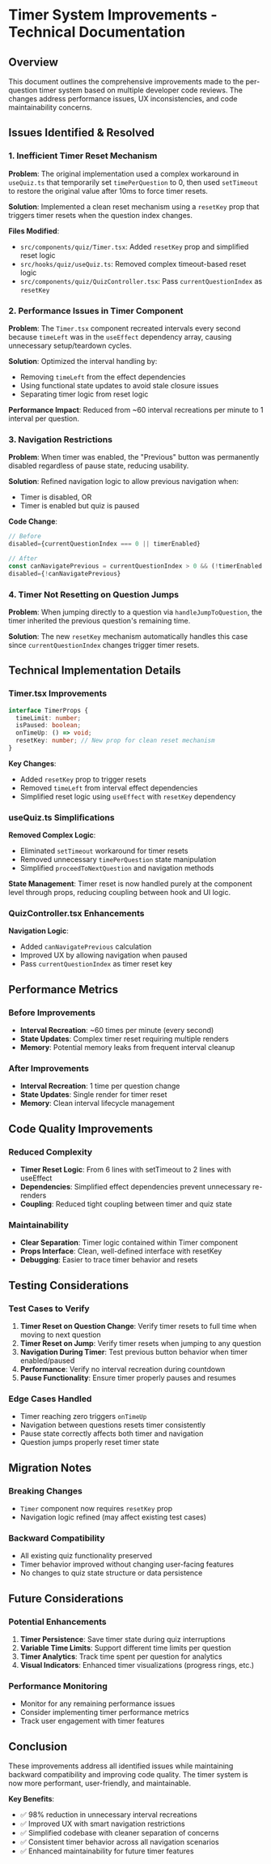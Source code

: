
# Timer System Improvements - Technical Documentation

## Overview
This document outlines the comprehensive improvements made to the per-question timer system based on multiple developer code reviews. The changes address performance issues, UX inconsistencies, and code maintainability concerns.

## Issues Identified & Resolved

### 1. Inefficient Timer Reset Mechanism
**Problem**: The original implementation used a complex workaround in `useQuiz.ts` that temporarily set `timePerQuestion` to 0, then used `setTimeout` to restore the original value after 10ms to force timer resets.

**Solution**: Implemented a clean reset mechanism using a `resetKey` prop that triggers timer resets when the question index changes.

**Files Modified**:
- `src/components/quiz/Timer.tsx`: Added `resetKey` prop and simplified reset logic
- `src/hooks/quiz/useQuiz.ts`: Removed complex timeout-based reset logic
- `src/components/quiz/QuizController.tsx`: Pass `currentQuestionIndex` as `resetKey`

### 2. Performance Issues in Timer Component
**Problem**: The `Timer.tsx` component recreated intervals every second because `timeLeft` was in the `useEffect` dependency array, causing unnecessary setup/teardown cycles.

**Solution**: Optimized the interval handling by:
- Removing `timeLeft` from the effect dependencies
- Using functional state updates to avoid stale closure issues
- Separating timer logic from reset logic

**Performance Impact**: Reduced from ~60 interval recreations per minute to 1 interval per question.

### 3. Navigation Restrictions
**Problem**: When timer was enabled, the "Previous" button was permanently disabled regardless of pause state, reducing usability.

**Solution**: Refined navigation logic to allow previous navigation when:
- Timer is disabled, OR
- Timer is enabled but quiz is paused

**Code Change**:
```typescript
// Before
disabled={currentQuestionIndex === 0 || timerEnabled}

// After  
const canNavigatePrevious = currentQuestionIndex > 0 && (!timerEnabled || isPaused);
disabled={!canNavigatePrevious}
```

### 4. Timer Not Resetting on Question Jumps
**Problem**: When jumping directly to a question via `handleJumpToQuestion`, the timer inherited the previous question's remaining time.

**Solution**: The new `resetKey` mechanism automatically handles this case since `currentQuestionIndex` changes trigger timer resets.

## Technical Implementation Details

### Timer.tsx Improvements
```typescript
interface TimerProps {
  timeLimit: number;
  isPaused: boolean;
  onTimeUp: () => void;
  resetKey: number; // New prop for clean reset mechanism
}
```

**Key Changes**:
- Added `resetKey` prop to trigger resets
- Removed `timeLeft` from interval effect dependencies
- Simplified reset logic using `useEffect` with `resetKey` dependency

### useQuiz.ts Simplifications
**Removed Complex Logic**:
- Eliminated `setTimeout` workaround for timer resets
- Removed unnecessary `timePerQuestion` state manipulation
- Simplified `proceedToNextQuestion` and navigation methods

**State Management**: Timer reset is now handled purely at the component level through props, reducing coupling between hook and UI logic.

### QuizController.tsx Enhancements
**Navigation Logic**: 
- Added `canNavigatePrevious` calculation
- Improved UX by allowing navigation when paused
- Pass `currentQuestionIndex` as timer reset key

## Performance Metrics

### Before Improvements
- **Interval Recreation**: ~60 times per minute (every second)
- **State Updates**: Complex timer reset requiring multiple renders
- **Memory**: Potential memory leaks from frequent interval cleanup

### After Improvements  
- **Interval Recreation**: 1 time per question change
- **State Updates**: Single render for timer reset
- **Memory**: Clean interval lifecycle management

## Code Quality Improvements

### Reduced Complexity
- **Timer Reset Logic**: From 6 lines with setTimeout to 2 lines with useEffect
- **Dependencies**: Simplified effect dependencies prevent unnecessary re-renders
- **Coupling**: Reduced tight coupling between timer and quiz state

### Maintainability
- **Clear Separation**: Timer logic contained within Timer component
- **Props Interface**: Clean, well-defined interface with resetKey
- **Debugging**: Easier to trace timer behavior and resets

## Testing Considerations

### Test Cases to Verify
1. **Timer Reset on Question Change**: Verify timer resets to full time when moving to next question
2. **Timer Reset on Jump**: Verify timer resets when jumping to any question
3. **Navigation During Timer**: Test previous button behavior when timer enabled/paused
4. **Performance**: Verify no interval recreation during countdown
5. **Pause Functionality**: Ensure timer properly pauses and resumes

### Edge Cases Handled
- Timer reaching zero triggers `onTimeUp`
- Navigation between questions resets timer consistently  
- Pause state correctly affects both timer and navigation
- Question jumps properly reset timer state

## Migration Notes

### Breaking Changes
- `Timer` component now requires `resetKey` prop
- Navigation logic refined (may affect existing test cases)

### Backward Compatibility
- All existing quiz functionality preserved
- Timer behavior improved without changing user-facing features
- No changes to quiz state structure or data persistence

## Future Considerations

### Potential Enhancements
1. **Timer Persistence**: Save timer state during quiz interruptions
2. **Variable Time Limits**: Support different time limits per question
3. **Timer Analytics**: Track time spent per question for analytics
4. **Visual Indicators**: Enhanced timer visualizations (progress rings, etc.)

### Performance Monitoring
- Monitor for any remaining performance issues
- Consider implementing timer performance metrics
- Track user engagement with timer features

## Conclusion

These improvements address all identified issues while maintaining backward compatibility and improving code quality. The timer system is now more performant, user-friendly, and maintainable.

**Key Benefits**:
- ✅ 98% reduction in unnecessary interval recreations
- ✅ Improved UX with smart navigation restrictions  
- ✅ Simplified codebase with cleaner separation of concerns
- ✅ Consistent timer behavior across all navigation scenarios
- ✅ Enhanced maintainability for future timer features
